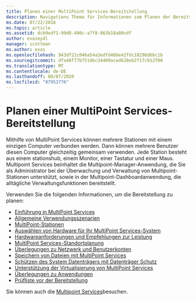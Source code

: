 ```yaml
---
title: Planen einer MultiPoint Services-Bereitstellung
description: Navigations Thema für Informationen zum Planen der Bereitstellung von Multipoint Services
ms.date: 07/22/2016
ms.topic: article
ms.assetid: dcb9edf1-99d0-490c-a7f8-863b18a80cdf
author: evaseydl
manager: scottman
ms.author: evas
ms.openlocfilehash: 943df21c046a54a3edfd466e42fdc18296d6bc1b
ms.sourcegitcommit: dfa48f77b751dbc34409aced628eb2f17c912f08
ms.translationtype: MT
ms.contentlocale: de-DE
ms.lasthandoff: 08/07/2020
ms.locfileid: "87953776"
---
```

# <a name="planning-a-multipoint-services-deployment"></a>Planen einer MultiPoint Services-Bereitstellung
Mithilfe von MultiPoint Services können mehrere Stationen mit einem einzigen Computer verbunden werden. Dann können mehrere Benutzer diesen Computer gleichzeitig gemeinsam verwenden. Jede Station besteht aus einem stationshub, einem Monitor, einer Tastatur und einer Maus. Multipoint Services beinhaltet die Multipoint-Manager-Anwendung, die Sie als Administrator bei der Überwachung und Verwaltung von Multipoint-Stationen unterstützt, sowie in der Multipoint-Dashboardanwendung, die alltägliche Verwaltungsfunktionen bereitstellt.

Verwenden Sie die folgenden Informationen, um die Bereitstellung zu planen:

-   [Einführung in MultiPoint Services](Introducing-MultiPoint-services.md)
-   [Allgemeine Verwendungsszenarien](Common-MultiPoint-services-Usage-Scenarios.md)
-   [MultiPoint-Stationen](MultiPoint-services-Stations.md)
-   [Auswählen von Hardware für Ihr MultiPoint Services-System](Selecting-Hardware-for-Your-MultiPoint-services-System.md)
-   [Hardwareanforderungen und Empfehlungen zur Leistung](Hardware-Requirements-and-Performance-Recommendations.md)
-   [MultiPoint Services-Standortplanung](MultiPoint-services-Site-Planning.md)
-   [Überlegungen zu Netzwerk und Benutzerkonten](Network-Considerations-and-User-Accounts.md)
-   [Speichern von Dateien mit MultiPoint Services](Storing-Files-with-MultiPoint-services.md)
-   [Schützen des System Datenträgers mit Datenträger Schutz](Protecting-the-System-Volume-with-Disk-Protection.md)
-   [Unterstützung der Virtualisierung von MultiPoint Services](MultiPoint-services-Virtualization-Support.md)
-   [Überlegungen zu Anwendungen](Application-Considerations.md)
-   [Prüfliste vor der Bereitstellung](Predeployment-Checklist.md)

Sie können auch die [Multipoint Services](https://docs.microsoft.com/windows-server/remote/multipoint-services/introducing-multipoint-services)besuchen.
